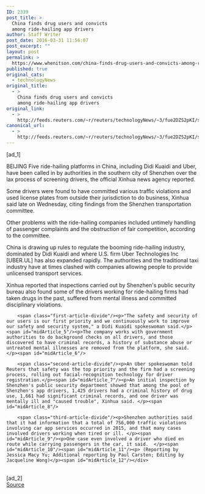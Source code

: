 ```yaml
---
ID: 2339
post_title: >
  China finds drug users and convicts
  among ride-hailing app drivers
author: Staff Writer
post_date: 2016-03-31 11:56:07
post_excerpt: ""
layout: post
permalink: >
  https://www.whenitson.com/china-finds-drug-users-and-convicts-among-ride-hailing-app-drivers/
published: true
original_cats:
  - technologyNews
original_title:
  - >
    China finds drug users and convicts
    among ride-hailing app drivers
original_link:
  - >
    http://feeds.reuters.com/~r/reuters/technologyNews/~3/fue2DZS2pKI/story01.htm
canonical_url:
  - >
    http://feeds.reuters.com/~r/reuters/technologyNews/~3/fue2DZS2pKI/story01.htm
---
```

 [ad_1]
<br><div id="articleText">
<span id="midArticle_start"/>

<span class="focusParagraph" readability="7"><p><span class="articleLocation">BEIJING</span> Five ride-hailing platforms in China, including Didi Kuaidi and Uber, have been called in by authorities in the southern city of Shenzhen over the lax process of screening drivers, the official Xinhua news agency reported. </p></span><span id="midArticle_0"/><p>Some drivers were found to have committed various traffic violations and used license plates from outside their jurisdiction to do business, Xinhua said late on Wednesday, citing findings from the Shenzhen transportation committee.</p><span id="midArticle_1"/><p>Other problems with the ride-hailing companies included untimely handling of passenger complaints and the obstruction of fair competition, according to the committee.</p><span id="midArticle_2"/><p>China is drawing up rules to regulate the booming ride-hailing industry, dominated by Didi Kuaidi and where U.S. firm Uber Technologies Inc [UBER.UL] has also expanded rapidly. The authorities and the traditional taxi industry have at times clashed with companies allowing people to provide unlicensed transport services.</p><span id="midArticle_3"/><p>Xinhua reported that inspections carried out by Shenzhen's public security bureau also found some of the drivers working for ride-hailing firms had taken drugs in the past, suffered from mental illness and committed disciplinary violations.</p><span id="midArticle_4"/>
        
        <span class="first-article-divide"/><p>"The safety and security of our users is our first priority and we continuously work to improve our safety and security system," a Didi Kuaidi spokeswoman said.</p><span id="midArticle_5"/><p>The company works with government authorities to do background checks on all drivers, and those discovered to have criminal records, a history of substance abuse or untreated mental illnesses are removed from the platform, she said.</p><span id="midArticle_6"/>
        
        <span class="second-article-divide"/><p>An Uber spokeswoman told Reuters that safety was the top priority and the firm had a screening process, rolling out facial-recognition technology for driver registration.</p><span id="midArticle_7"/><p>An initial inspection by Shenzhen's public security department showed that among the pool of Shenzhen's app drivers, 1,425 drivers had a criminal history of drug use, 1,661 had significant criminal records, and one driver was mentally ill and "caused trouble", Xinhua said. </p><span id="midArticle_8"/>
        
        <span class="third-article-divide"/><p>Shenzhen authorities said that it had information that a total of 756,000 traffic violations involving car app services occurred in 2015, and that many cases involved drivers working when tired or ill. </p><span id="midArticle_9"/><p>One case even involved a driver who died en route while carrying passengers in the car, it said.  </p><span id="midArticle_10"/><span id="midArticle_11"/><p> (Reporting by Jessica Macy Yu; Additional reporting by Paul Carsten; Editing by Jacqueline Wong)</p><span id="midArticle_12"/></div>
<br>[ad_2]
<br><a href="http://feeds.reuters.com/~r/reuters/technologyNews/~3/fue2DZS2pKI/story01.htm">Source </a>